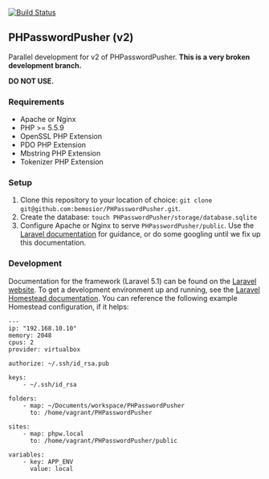 [![Build Status](https://travis-ci.org/bemosior/PHPasswordPusher.svg?branch=develop-v2)](https://travis-ci.org/bemosior/PHPasswordPusher)

## PHPasswordPusher (v2)

Parallel development for v2 of PHPasswordPusher. **This is a very broken development branch.**

**DO NOT USE.**

### Requirements
* Apache or Nginx
* PHP >= 5.5.9
* OpenSSL PHP Extension
* PDO PHP Extension
* Mbstring PHP Extension
* Tokenizer PHP Extension

### Setup

1. Clone this repository to your location of choice: `git clone git@github.com:bemosior/PHPasswordPusher.git`.
2. Create the database: `touch PHPasswordPusher/storage/database.sqlite`
3. Configure Apache or Nginx to serve `PHPasswordPusher/public`. Use the [Laravel documentation](http://laravel.com/docs/5.1#installation) for guidance, or do some googling until we fix up this documentation.

### Development

Documentation for the framework (Laravel 5.1) can be found on the [Laravel website](http://laravel.com/docs). To get a development environment up and running, see the [Laravel Homestead documentation](http://laravel.com/docs/5.1/homestead). You can reference the following example Homestead configuration, if it helps:

```
---
ip: "192.168.10.10"
memory: 2048
cpus: 2
provider: virtualbox

authorize: ~/.ssh/id_rsa.pub

keys:
    - ~/.ssh/id_rsa

folders:
    - map: ~/Documents/workspace/PHPasswordPusher
      to: /home/vagrant/PHPasswordPusher

sites:
    - map: phpw.local
      to: /home/vagrant/PHPasswordPusher/public

variables:
    - key: APP_ENV
      value: local
```